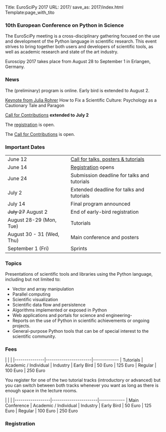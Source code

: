 Title: EuroSciPy 2017
URL: 2017/
save_as: 2017/index.html
Template:page_with_tito


### 10th European Conference on Python in Science

The EuroSciPy meeting is a cross-disciplinary gathering focused on the use and development
of the Python language in scientific research. This event strives to bring together both
users and developers of scientific tools, as well as academic research and state of the art
industry.

Euroscipy 2017 takes place from August 28 to September 1 in Erlangen, Germany.


### News

The (preliminary) program is online. Early bird is extended to August 2.

[Keynote from Julia Rohrer]({filename}keynote_julia_rohrer.md)
How to Fix a Scientific Culture: Psychology as a Cautionary Tale and Paragon

[Call for Contributions](https://www.papercall.io/euroscipy-2017) **extended to July 2**

The [registration](#registration) is open.

The [Call for Contributions](https://www.papercall.io/euroscipy-2017)
is open.


### Important Dates

|                             |                                                                                  |
|-----------------------------|-----------------------------------------------------------------------------------
| June 12                     | [Call for talks, posters & tutorials](https://www.papercall.io/euroscipy-2017)
| June 14                     | [Registration](#registration) opens
| June 24                     | Submission deadline for talks and tutorials
| July 2                      | Extended deadline for talks and tutorials
| July 14                     | Final program announced
| <s>July 27</s> August 2     | End of early-bird registration
| August 28-29 (Mon, Tue)     | Tutorials
| August 30 - 31 (Wed, Thu)   | Main conference and posters
| September 1 (Fri)           | Sprints


### Topics


Presentations of scientific tools and libraries using the Python language, including but not limited to:

 - Vector and array manipulation
 - Parallel computing
 - Scientific visualization
 - Scientific data flow and persistence
 - Algorithms implemented or exposed in Python
 - Web applications and portals for science and engineering-
 - Reports on the use of Python in scientific achievements or ongoing projects.
 - General-purpose Python tools that can be of special interest to the scientific community.


### Fees

|               |                       |
|---------------|-----------------------|-------------
| Tutorials     | Academic / Individual | Industry
| Early Bird    | 50 Euro               | 125 Euro
| Regular       | 100 Euro              | 250 Euro

You register for one of the two tutorial tracks (introductory or advanced) but you can
switch between both tracks whenever you want as long as there is enough space in the lecture
rooms.

|                  |                       |
|------------------|-----------------------|-------------
| Main Conference  | Academic / Individual | Industry
| Early Bird       | 50 Euro               | 125 Euro
| Regular          | 100 Euro              | 250 Euro


### Registration<a name="registration">

<tito-widget event="euroscipy2017/euroscipy-2017"></tito-widget>


